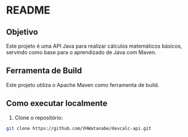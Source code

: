 # README
## Objetivo
Este projeto é uma API Java para realizar cálculos matemáticos básicos, servindo como base para o aprendizado de Java com Maven.

## Ferramenta de Build
Este projeto utiliza o Apache Maven como ferramenta de build.

## Como executar localmente
1. Clone o repositório:
```bash
git clone https://github.com/VHWatanabe/devcalc-api.git
```
